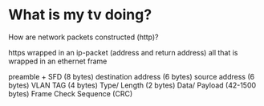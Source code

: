 # What is my tv doing?

How are network packets constructed (http)?

https wrapped in an ip-packet (address and return address)
all that is wrapped in an ethernet frame

preamble + SFD (8 bytes)
destination address (6 bytes)
source address (6 bytes)
VLAN TAG (4 bytes)
Type/ Length (2 bytes)
Data/ Payload (42-1500 bytes)
Frame Check Sequence (CRC)

